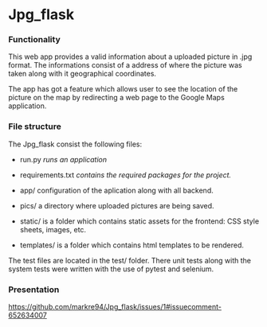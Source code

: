 # Jpg_flask

### Functionality

This web app provides a valid information about a uploaded picture in .jpg format. The informations consist of a address of where the picture was taken along with it geographical coordinates.

The app has got a feature which allows user to see the location of the picture on the map by redirecting a web page to the Google Maps application.

### File structure
The Jpg_flask consist the following files:
- run.py _runs an application_
- requirements.txt _contains the required packages for the project._


- app/ configuration of the aplication along with all backend.
- pics/ a directory where uploaded pictures are being saved.
- static/ is a folder which contains static assets for the frontend: CSS style sheets, images, etc.
- templates/ is a folder which contains html templates to be rendered.

The test files are located in the test/ folder. There unit tests along with the system tests were written with the use of pytest and selenium.

### Presentation
https://github.com/markre94/Jpg_flask/issues/1#issuecomment-652634007
